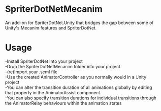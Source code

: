 # SpriterDotNetMecanim
An add-on for SpriterDotNet.Unity that bridges the gap between some of Unity's Mecanim features and SpriterDotNet.

# Usage
-Install SpriterDotNet into your project  
-Drop the SpriterDotNetMecanim folder into your project  
-(re)Import your .scml file  
-Use the created AnimatorController as you normally would in a Unity project  
-You can alter the transition duration of all animations globally by editing that property in the AnimatorAssist component  
-You can also specify transition durations for individual transitions through the AnimatorRelay behaviours within the animation states  

